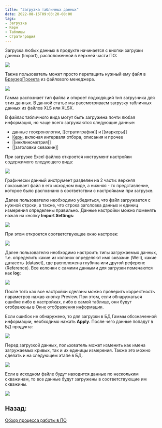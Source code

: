```yaml
---
title: "Загрузка табличных данных"
date: 2022-08-15T09:03:20-08:00
tags:
- Загрузка
- Керн
- Таблицы
- Стратиграфия
---
```



Загрузка любых данных в продукте начинается с кнопки загрузки данных (Import), расположенной в верхней части ПО:

![](Обзор%20процесса%20работы/ЗагрузкаТабличныхДанных_imgs/2023-08-11_08h50_18.png)


Также пользователь может просто перетащить нужный ему файл в [БраузерПроекта](Пользовательский%20интерфейс/БраузерПроекта.md) из файлового менеджера.

![](Обзор%20процесса%20работы/ЗагрузкаТабличныхДанных_imgs/2023-08-11_08h54_58.gif)

Гамма распознает тип файла и откроет подходящий тип загрузчика для этих данных. В данной статье мы рассмотриваем загрузку табличных данных из файлов XLS или XLSX.

В файлах табличного вида могут быть загружена почти любая информация, но чаще всего загружаются следующие данные:
+ данные геохронологии, [[стратиграфия]] и [[маркеры]]
+ [Керн](Теория/Керн.md), включая интерваля отбора, описания и прочее
+ [[инклинометрия]]
+ [[заголовки скважин]]

При загрузке Excel файлов откроется инструмент настройки содержимого следующего вида:

![](Обзор%20процесса%20работы/ЗагрузкаТабличныхДанных_imgs/Pasted%20image%2020230811084832.png)

Графически данный инструмент разделен на 2 части: верхняя показывает файл в его исходном виде, а нижняя - то представление, которое было распознано в соответствии с настройками при загрузке.

Далее пользователю необходимо убедиться, что файл загружается с нужной строки, а также, что строка заголовка данных и единиц измерения определены правильно. Данные настройки можно поменять нажав на кнопку **Import Settings**:

![](Обзор%20процесса%20работы/ЗагрузкаТабличныхДанных_imgs/Pasted%20image%2020230811090119.png)

При этом откроется соответствующее окно настроек:

![](Обзор%20процесса%20работы/ЗагрузкаТабличныхДанных_imgs/2023-08-11_09h01_46.png)

Далее пользователю необходимо настроить типы загружаемых данных, т.е. определить какие из колонок определяют имя скважин (Well), какие датасеты (dataset), где расположена глубина или другой референс (Reference). Все колонки с самими данными для загрузки помечаются как **log**:

![](Обзор%20процесса%20работы/ЗагрузкаТабличныхДанных_imgs/2023-08-11_09h05_42.png)

После того как все настройки сделаны можно проверить корректность параметров нажав кнопку Preview. При этом, если обнаружаться ошибке либо в настройках, либо в самой таблице, они будут отображены в [Окне отображения информации](Пользовательский%20интерфейс/Журнал.md).

Если ошибок не обнаружено, то для загрузки в БД Гаммы обозначенной информации, необходимо нажать **Apply**. После чего данные попадут в БД продукта:

![](Обзор%20процесса%20работы/ЗагрузкаТабличныхДанных_imgs/2023-08-11_09h09_39.png)

Перед загрузкой данных, пользователь может изменить как имена загружаемых кривых, так и их единицы измерения. Также это можно сделать и на следующем этапе в БД.

![](Обзор%20процесса%20работы/ЗагрузкаТабличныхДанных_imgs/2023-08-11_09h34_03.gif)

Если в исходном файле будут находится данные по нескольким скважинам, то все данные будут загружены в соответствующие им скважины.

![](Обзор%20процесса%20работы/ЗагрузкаТабличныхДанных_imgs/2023-08-11_09h49_23.png)


## Назад:

[Обзор процесса работы в ПО](Обзор%20процесса%20работы/Обзор%20процесса%20работы%20в%20ПО.md)


